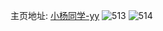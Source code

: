 主页地址: [小杨同学-yy](https://weibo.com/u/6990726273) 
![513](https://wx4.sinaimg.cn/mw2000/007D6nfzly1g5aw0rvnelj31o0190kjl.jpg) 
![514](https://wx4.sinaimg.cn/mw2000/007D6nfzly1g5aw0sfot6j31o0190kjl.jpg) 
